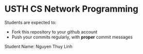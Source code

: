 USTH CS Network Programming
=====================================

Students are expected to:
* Fork this repository to your github account
* Push your commits regularly, with **proper** commit messages

Student Name: Nguyen Thuy Linh
